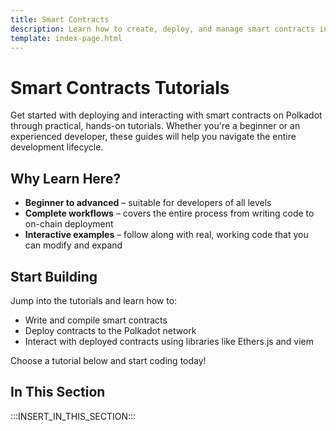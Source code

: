 ```yaml
---
title: Smart Contracts
description: Learn how to create, deploy, and manage smart contracts in the Polkadot ecosystem with detailed, step-by-step tutorials.
template: index-page.html
---
```


# Smart Contracts Tutorials

Get started with deploying and interacting with smart contracts on Polkadot through practical, hands-on tutorials. Whether you're a beginner or an experienced developer, these guides will help you navigate the entire development lifecycle.

## Why Learn Here?

- **Beginner to advanced** – suitable for developers of all levels
- **Complete workflows** – covers the entire process from writing code to on-chain deployment
- **Interactive examples** – follow along with real, working code that you can modify and expand

## Start Building

Jump into the tutorials and learn how to:

- Write and compile smart contracts
- Deploy contracts to the Polkadot network
- Interact with deployed contracts using libraries like Ethers.js and viem

Choose a tutorial below and start coding today!

## In This Section

:::INSERT_IN_THIS_SECTION:::
